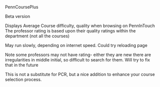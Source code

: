 PennCoursePlus 

Beta version

Displays Average Course difficulty, quality when browsing on PennInTouch
The professor rating is based upon their quality ratings within the department 
(not all the courses)

May run slowly, depending on internet speed. Could try reloading page

Note some professors may not have rating- either they are new
there are irregularities in middle initial, so difficult to search for them. 
Will try to fix that in the future

This is not a substitute for PCR, but a nice addition to enhance your course 
selection process. 